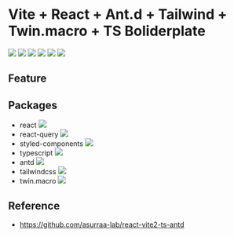 # Vite + React + Ant.d + Tailwind + Twin.macro + TS Boliderplate

<img src="https://img.shields.io/badge/react-%2320232a.svg?style=for-the-badge&logo=react&logoColor=%2361DAFB"/>

<img src="https://img.shields.io/badge/-AntDesign-%230170FE?style=for-the-badge&logo=ant-design&logoColor=white" />

<img src="https://img.shields.io/badge/-React%20Query-FF4154?style=for-the-badge&logo=react%20query&logoColor=white" />

<img src="https://img.shields.io/badge/styled--components-DB7093?style=for-the-badge&logo=styled-components&logoColor=white" />

<img src="https://img.shields.io/badge/tailwindcss-%2338B2AC.svg?style=for-the-badge&logo=tailwind-css&logoColor=white" />

<img src="https://img.shields.io/badge/typescript-%23007ACC.svg?style=for-the-badge&logo=typescript&logoColor=white" />

## Feature

## Packages

- react <img src="https://img.shields.io/badge/version-17.0.2-blue.svg?label" />
- react-query <img src="https://img.shields.io/badge/version-3.34.19-blue.svg?label" />
- styled-components <img src="https://img.shields.io/badge/version-5.3.5-blue.svg?label" />
- typescript <img src="https://img.shields.io/badge/version-4.5.4-blue.svg?label" />
- antd <img src="https://img.shields.io/badge/version-4.19.5-blue.svg?label" />
- tailwindcss <img src="https://img.shields.io/badge/version-3.0.23-blue.svg?label" />
- twin.macro <img src="https://img.shields.io/badge/version-2.8.2-blue.svg?label" />

## Reference

- https://github.com/asurraa-lab/react-vite2-ts-antd
